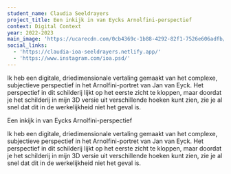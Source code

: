 ```yaml
---
student_name: Claudia Seeldrayers
project_title: Een inkijk in van Eycks Arnolfini-perspectief
context: Digital Context
year: 2022-2023
main_image: 'https://ucarecdn.com/0cb4369c-1b88-4292-82f1-7526e606adfb/'
social_links:
  - 'https://claudia-ioa-seeldrayers.netlify.app/'
  - 'https://www.instagram.com/ioa.psd/'
---
```


Ik heb een digitale, driedimensionale vertaling gemaakt van het complexe, subjectieve perspectief in het Arnolfini-portret van Jan van Eyck. Het perspectief in dit schilderij lijkt op het eerste zicht te kloppen, maar doordat je het schilderij in mijn 3D versie uit verschillende hoeken kunt zien, zie je al snel dat dit in de werkelijkheid niet het geval is.

Een inkijk in van Eycks Arnolfini-perspectief

Ik heb een digitale, driedimensionale vertaling gemaakt van het complexe, subjectieve perspectief in het Arnolfini-portret van Jan van Eyck. Het perspectief in dit schilderij lijkt op het eerste zicht te kloppen, maar doordat je het schilderij in mijn 3D versie uit verschillende hoeken kunt zien, zie je al snel dat dit in de werkelijkheid niet het geval is.
